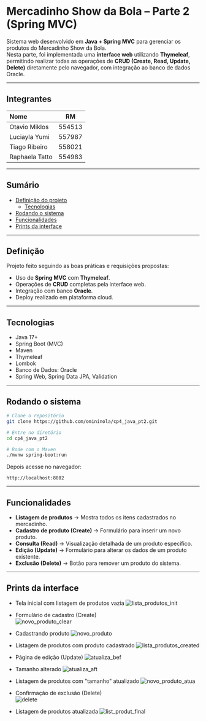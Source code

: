 # Mercadinho Show da Bola – Parte 2 (Spring MVC)

Sistema web desenvolvido em **Java + Spring MVC** para gerenciar os produtos do Mercadinho Show da Bola.  
Nesta parte, foi implementada uma **interface web** utilizando **Thymeleaf**, permitindo realizar todas as operações de **CRUD (Create, Read, Update, Delete)** diretamente pelo navegador, com integração ao banco de dados Oracle.

---

## Integrantes

| Nome           |   RM   |
| :------------- | :----: | 
| Otavio Miklos  | 554513 |
| Luciayla Yumi  | 557987 |
| Tiago Ribeiro  | 558021 |
| Raphaela Tatto | 554983 |

---

## Sumário
- [Definição do projeto](#definição)
    - [Tecnologias](#tecnologias)
- [Rodando o sistema](#rodando-o-sistema)
- [Funcionalidades](#funcionalidades)
- [Prints da interface](#prints-da-interface)

---

## Definição

Projeto feito seguindo as boas práticas e requisições propostas:
- Uso de **Spring MVC** com **Thymeleaf**.
- Operações de **CRUD** completas pela interface web.
- Integração com banco **Oracle**.
- Deploy realizado em plataforma cloud.

---

## Tecnologias
- Java 17+
- Spring Boot (MVC)
- Maven
- Thymeleaf
- Lombok
- Banco de Dados: Oracle
- Spring Web, Spring Data JPA, Validation

---

## Rodando o sistema
```bash
# Clone o repositório
git clone https://github.com/omininola/cp4_java_pt2.git

# Entre no diretório
cd cp4_java_pt2

# Rode com o Maven
./mvnw spring-boot:run
```

Depois acesse no navegador:
```
http://localhost:8082
```

---

## Funcionalidades
- **Listagem de produtos** → Mostra todos os itens cadastrados no mercadinho.
- **Cadastro de produto (Create)** → Formulário para inserir um novo produto.
- **Consulta (Read)** → Visualização detalhada de um produto específico.
- **Edição (Update)** → Formulário para alterar os dados de um produto existente.
- **Exclusão (Delete)** → Botão para remover um produto do sistema.

---

## Prints da interface

- Tela inicial com listagem de produtos vazia
  ![lista_produtos_init](docs/lista_produtos_init.jpg)

- Formulário de cadastro (Create)  
  ![novo_produto_clear](docs/novo_produto_clear.jpg)

- Cadastrando produto
  ![novo_produto](docs/novo_produto.jpg)

- Listagem de produtos com produto cadastrado
  ![lista_produtos_created](docs/lista_produtos_created.jpg)

- Página de edição (Update)
  ![atualiza_bef](docs/atualiza_bef.jpg)

- Tamanho alterado
  ![atualiza_aft](docs/atualiza_aft.jpg)

- Listagem de produtos com "tamanho" atualizado
  ![novo_produto_atua](docs/novo_produto_atua.jpg)

- Confirmação de exclusão (Delete)  
  ![delete](docs/delete.jpg)

- Listagem de produtos atualizada
  ![list_produt_final](docs/list_produt_final.jpg)


